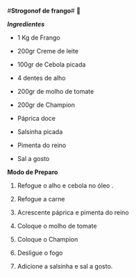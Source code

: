 #**Strogonof de frango**#  :chicken:



_**Ingredientes**_

- 1 Kg de Frango

- 200gr Creme de leite

- 100gr de Cebola picada

- 4 dentes de alho

- 200gr de molho de tomate

- 200gr de Champion

- Páprica doce

- Salsinha picada

- Pimenta do reino

- Sal a gosto

  

  

**Modo de Preparo**

1. Refogue o alho e cebola no óleo .

2. Refogue a carne
3. Acrescente páprica e pimenta do reino
4. Coloque o molho de tomate
5. Coloque o Champion
6. Desligue o fogo
7. Adicione a salsinha e sal a gosto.






